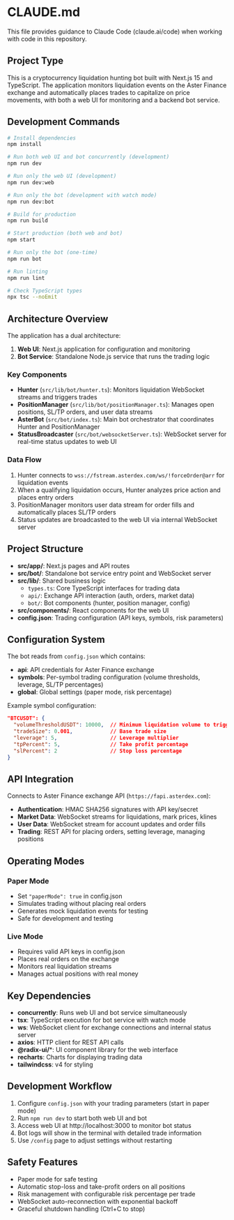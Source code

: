 # CLAUDE.md

This file provides guidance to Claude Code (claude.ai/code) when working with code in this repository.

## Project Type
This is a cryptocurrency liquidation hunting bot built with Next.js 15 and TypeScript. The application monitors liquidation events on the Aster Finance exchange and automatically places trades to capitalize on price movements, with both a web UI for monitoring and a backend bot service.

## Development Commands

```bash
# Install dependencies
npm install

# Run both web UI and bot concurrently (development)
npm run dev

# Run only the web UI (development)
npm run dev:web

# Run only the bot (development with watch mode)
npm run dev:bot

# Build for production
npm run build

# Start production (both web and bot)
npm start

# Run only the bot (one-time)
npm run bot

# Run linting
npm run lint

# Check TypeScript types
npx tsc --noEmit
```

## Architecture Overview

The application has a dual architecture:
1. **Web UI**: Next.js application for configuration and monitoring
2. **Bot Service**: Standalone Node.js service that runs the trading logic

### Key Components

- **Hunter** (`src/lib/bot/hunter.ts`): Monitors liquidation WebSocket streams and triggers trades
- **PositionManager** (`src/lib/bot/positionManager.ts`): Manages open positions, SL/TP orders, and user data streams
- **AsterBot** (`src/bot/index.ts`): Main bot orchestrator that coordinates Hunter and PositionManager
- **StatusBroadcaster** (`src/bot/websocketServer.ts`): WebSocket server for real-time status updates to web UI

### Data Flow
1. Hunter connects to `wss://fstream.asterdex.com/ws/!forceOrder@arr` for liquidation events
2. When a qualifying liquidation occurs, Hunter analyzes price action and places entry orders
3. PositionManager monitors user data stream for order fills and automatically places SL/TP orders
4. Status updates are broadcasted to the web UI via internal WebSocket server

## Project Structure

- **src/app/**: Next.js pages and API routes
- **src/bot/**: Standalone bot service entry point and WebSocket server
- **src/lib/**: Shared business logic
  - `types.ts`: Core TypeScript interfaces for trading data
  - `api/`: Exchange API interaction (auth, orders, market data)
  - `bot/`: Bot components (hunter, position manager, config)
- **src/components/**: React components for the web UI
- **config.json**: Trading configuration (API keys, symbols, risk parameters)

## Configuration System

The bot reads from `config.json` which contains:
- **api**: API credentials for Aster Finance exchange
- **symbols**: Per-symbol trading configuration (volume thresholds, leverage, SL/TP percentages)
- **global**: Global settings (paper mode, risk percentage)

Example symbol configuration:
```json
"BTCUSDT": {
  "volumeThresholdUSDT": 10000,  // Minimum liquidation volume to trigger
  "tradeSize": 0.001,            // Base trade size
  "leverage": 5,                 // Leverage multiplier
  "tpPercent": 5,                // Take profit percentage
  "slPercent": 2                 // Stop loss percentage
}
```

## API Integration

Connects to Aster Finance exchange API (`https://fapi.asterdex.com`):
- **Authentication**: HMAC SHA256 signatures with API key/secret
- **Market Data**: WebSocket streams for liquidations, mark prices, klines
- **User Data**: WebSocket stream for account updates and order fills
- **Trading**: REST API for placing orders, setting leverage, managing positions

## Operating Modes

### Paper Mode
- Set `"paperMode": true` in config.json
- Simulates trading without placing real orders
- Generates mock liquidation events for testing
- Safe for development and testing

### Live Mode
- Requires valid API keys in config.json
- Places real orders on the exchange
- Monitors real liquidation streams
- Manages actual positions with real money

## Key Dependencies

- **concurrently**: Runs web UI and bot service simultaneously
- **tsx**: TypeScript execution for bot service with watch mode
- **ws**: WebSocket client for exchange connections and internal status server
- **axios**: HTTP client for REST API calls
- **@radix-ui/***: UI component library for the web interface
- **recharts**: Charts for displaying trading data
- **tailwindcss**: v4 for styling

## Development Workflow

1. Configure `config.json` with your trading parameters (start in paper mode)
2. Run `npm run dev` to start both web UI and bot
3. Access web UI at http://localhost:3000 to monitor bot status
4. Bot logs will show in the terminal with detailed trade information
5. Use `/config` page to adjust settings without restarting

## Safety Features

- Paper mode for safe testing
- Automatic stop-loss and take-profit orders on all positions
- Risk management with configurable risk percentage per trade
- WebSocket auto-reconnection with exponential backoff
- Graceful shutdown handling (Ctrl+C to stop)